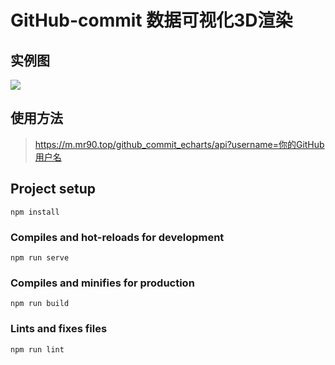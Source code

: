 # GitHub-commit 数据可视化3D渲染

## 实例图

![](https://cdn.jsdelivr.net/gh/Rr210/image@master/hexo/api/dawwadawddaw131.gif)

## 使用方法

> https://m.mr90.top/github_commit_echarts/api?username=你的GitHub用户名

## Project setup

```
npm install
```

### Compiles and hot-reloads for development

```
npm run serve
```

### Compiles and minifies for production

```
npm run build
```

### Lints and fixes files

```
npm run lint
```
